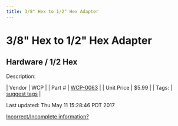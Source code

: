 ```yaml
---
title: 3/8" Hex to 1/2" Hex Adapter
---
```


# 3/8" Hex to 1/2" Hex Adapter
## Hardware / 1/2 Hex
Description: 	 

| Vendor | WCP | 
| Part # | [WCP-0063](http://www.wcproducts.net/WCP-0063) | 
| Unit Price | $5.99 | 
| Tags: | [suggest tags](https://docs.google.com/forms/d/e/1FAIpQLSeWyY8v3RgOty-MyWmh9U0iivNYN_molChYyS-0U-o-kOAv_g/viewform) | 

Last updated: Thu May 11 15:28:46 PDT 2017

 [Incorrect/Incomplete information?](https://docs.google.com/forms/d/e/1FAIpQLSeWyY8v3RgOty-MyWmh9U0iivNYN_molChYyS-0U-o-kOAv_g/viewform)